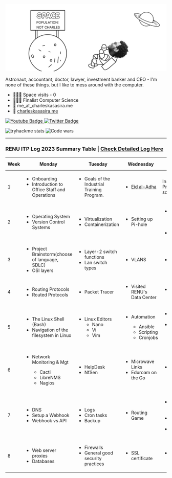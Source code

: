 <!-- <h3 align="center">👋 Hello!, Charles here.</h3> -->

![Charles Kasasira](/assets/github_intro.png)

Astronaut, accountant, doctor, lawyer, investment banker and CEO - I'm none of these things. but I like to mess around with the computer.

- 👩🏾‍🚀 Space visits - 0
- 👨🏾‍🎓 Finalist Computer Science
- 📩 me_at_charleskasasira.me
- 🧭 [charleskasasira.me](https://charleskasasira.me)

<div id="badges">
  <a href="https://www.youtube.com/charleskasasira">
    <img src="https://img.shields.io/badge/YouTube-red?style=for-the-badge&logo=youtube&logoColor=white" alt="Youtube Badge"/>
  </a>
  <a href="https://twitter.com/KasasiraC">
    <img src="https://img.shields.io/badge/Twitter-blue?style=for-the-badge&logo=twitter&logoColor=white" alt="Twitter Badge"/>
  </a>
</div>

![tryhackme stats](https://raw.githubusercontent.com/CharlesKasasira/CharlesKasasira/master/assets/thm_propic.png)
![Code wars](https://www.codewars.com/users/CharlesKasasira/badges/small)

<hr>

### RENU ITP Log 2023 Summary Table | [Check Detailed Log Here](https://github.com/CharlesKasasira/RENU_ITP_2023/#renu-industrial-training-program-2023)

| Week | Monday                                                            | Tuesday                                                                                | Wednesday             | Thursday                                    | Friday                                         | Sum-up                                                                                 |
| ---- | ----------------------------------------------------------------- | -------------------------------------------------------------------------------------- | --------------------- | ------------------------------------------- | ---------------------------------------------- | -------------------------------------------------------------------------------------- |
| 1    | <ul><li>Onboarding </li><li>Introduction to Office Staff and Operations</li><ul>                                                       | <ul> <li>Goals of the Industrial Training Program.</li> | <ul><li>[Eid al-Adha](https://en.wikipedia.org/wiki/Eid_al-Adha)</li></ul> | Installation of Prerequisite software       | SSH key-based authentication on a Linux server | ✅ [Link](https://github.com/CharlesKasasira/RENU_ITP_2023/blob/main/README.md#week-1-26th-30th-june) |
| 2    | <ul><li>Operating System</li><li>Version Control Systems</li></ul>                                                         | <ul><li>Virtualization</li><li>Containerization</li></ul> | <ul><li>Setting up Pi-hole</li></ul> | <ul><li>Active Directory on Windows Server.</li> <li>Project</li></ul> | <ul><li>Active Directory</li><ul>                              | ✅ [Link](https://github.com/CharlesKasasira/RENU_ITP_2023/blob/main/README.md#week-2-3rd-7th-july) |
| 3    | <ul><li>Project Brainstorm(choose of language, SDLC)</li> <li>OSI layers</li></ul> | <ul><li>Layer-2 switch functions</li> <li>Lan switch types </li></ul>                                         | <ul><li>VLANS</li></ul>               | <ul><li>TCP/IP</li></ul>                                    | <ul><li>Technical Department Meeting</li></ul>                 | ✅ [Link](https://github.com/CharlesKasasira/RENU_ITP_2023/blob/main/README.md#week-3-10th-14th-july) |
| 4 | <ul><li>Routing Protocols</li><li>Routed Protocols</li></ul> | <ul><li>Packet Tracer</li></ul> | <ul><li>Visited RENU's Data Center</li></ul> | <ul><li>Wireless Concepts</li></ul> | Career Talk from ED [UCC](https://www.ucc.co.ug/), `Eng. Irene Kaggwa` | ✅ [Link](https://github.com/CharlesKasasira/RENU_ITP_2023/blob/main/README.md#week-4-17th-21th-july) |
| 5 | <ul><li>The Linux Shell (Bash)</li><li>Navigation of the filesystem in Linux</li></ul>  | <ul><li>Linux Editors <ul><li>Nano</li><li>Vi</li><li>Vim</li></ul></li></ul> | <ul><li>Automation</li><ul><li>Ansible</li><li>Scripting</li><li>Cronjobs</li></ul></ul>  | <ul><li>Project Review</li><li>Securing a web app <ul><li>OWASP-10</li></ul></li></ul>  | <ul><li>Read about Webmin</li><li>Talk about GPA (Group Personal Accident)</li></ul> | ✅ [Link](https://github.com/CharlesKasasira/RENU_ITP_2023/blob/main/README.md#week-4-17th-21th-july) |
| 6 | <ul><li>Network Monitoring & Mgt</li><ul><li>Cacti</li><li>LibreNMS</li><li>Nagios</li></ul> | <ul><li>HelpDesk</li><li>NfSen</li></ul></ul> | <ul><li>Microwave Links</li><li>Eduroam on the Go</li></ul>  | <ul><li>Project Reviews</li></ul>  | <ul><li>Testing and Code Quality</li><li>GitHub Actions</li></ul> | ✅ [Link](https://github.com/CharlesKasasira/RENU_ITP_2023/blob/main/README.md#week-6-31st-4th-august) |
| 7 | <ul><li>DNS</li><li>Setup a Webhook</li><li>Webhook vs API</li></ul>  | <ul><li>Logs</li><li>Cron tasks</li><li>Backup</li></ul>  | <ul><li>Routing Game</li></ul>  | <ul><li>Configured DNS using `bind`</li><li>Project Review</li><li></li></ul>  | <ul><li>Server Management (Configurations)</li><li>Created a systemd for gunicorn (`timesaver`)</li></ul> | ✅ [Link](https://github.com/CharlesKasasira/RENU_ITP_2023/blob/main/README.md#week-6-31st-4th-august) |
| 8 | <ul><li>Web server proxies</li><li>Databases</li></ul>  | <ul><li>Firewalls</li><li>General good security practices</li></ul>  | <ul><li>SSL certificate</li></ul>  | <ul><li>End of Project</li></ul>  | <ul><li>CJ Treat</li></ul> | ✅ [Link](https://github.com/CharlesKasasira/RENU_ITP_2023/blob/main/README.md#week-6-31st-4th-august) |
